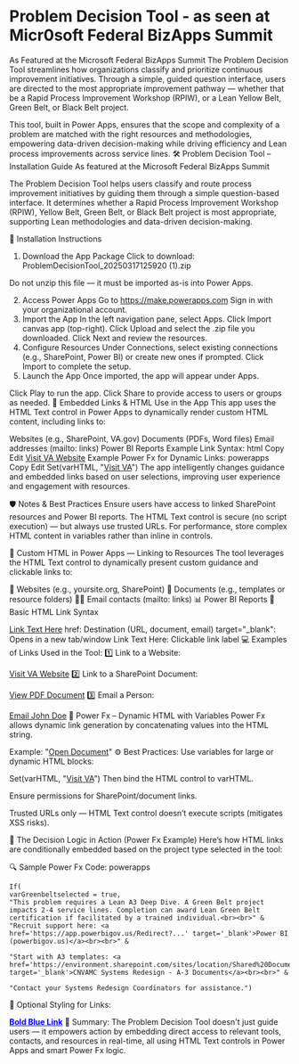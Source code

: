 # Problem Decision Tool - as seen at Micr0soft Federal BizApps Summit

As Featured at the Microsoft Federal BizApps Summit
The Problem Decision Tool streamlines how organizations classify and prioritize continuous improvement initiatives. Through a simple, guided question interface, users are directed to the most appropriate improvement pathway — whether that be a Rapid Process Improvement Workshop (RPIW), or a Lean Yellow Belt, Green Belt, or Black Belt project.

This tool, built in Power Apps, ensures that the scope and complexity of a problem are matched with the right resources and methodologies, empowering data-driven decision-making while driving efficiency and Lean process improvements across service lines.
🛠️ Problem Decision Tool – Installation Guide
As featured at the Microsoft Federal BizApps Summit

The Problem Decision Tool helps users classify and route process improvement initiatives by guiding them through a simple question-based interface. It determines whether a Rapid Process Improvement Workshop (RPIW), Yellow Belt, Green Belt, or Black Belt project is most appropriate, supporting Lean methodologies and data-driven decision-making.

📁 Installation Instructions
1. Download the App Package
Click to download:
ProblemDecisionTool_20250317125920 (1).zip

Do not unzip this file — it must be imported as-is into Power Apps.

2. Access Power Apps
Go to https://make.powerapps.com
Sign in with your organizational account.
3. Import the App
In the left navigation pane, select Apps.
Click Import canvas app (top-right).
Click Upload and select the .zip file you downloaded.
Click Next and review the resources.
4. Configure Resources
Under Connections, select existing connections (e.g., SharePoint, Power BI) or create new ones if prompted.
Click Import to complete the setup.
5. Launch the App
Once imported, the app will appear under Apps.

Click Play to run the app.
Click Share to provide access to users or groups as needed.
🔗 Embedded Links & HTML Use in the App
This app uses the HTML Text control in Power Apps to dynamically render custom HTML content, including links to:

Websites (e.g., SharePoint, VA.gov)
Documents (PDFs, Word files)
Email addresses (mailto: links)
Power BI Reports
Example Link Syntax:
html
Copy
Edit
<a href="https://www.va.gov" target="_blank">Visit VA Website</a>
Example Power Fx for Dynamic Links:
powerapps
Copy
Edit
Set(varHTML, "<a href='https://www.va.gov' target='_blank'>Visit VA</a>")
The app intelligently changes guidance and embedded links based on user selections, improving user experience and engagement with resources.

🛡️ Notes & Best Practices
Ensure users have access to linked SharePoint resources and Power BI reports.
The HTML Text control is secure (no script execution) — but always use trusted URLs.
For performance, store complex HTML content in variables rather than inline in controls.

🧩 Custom HTML in Power Apps — Linking to Resources
The tool leverages the HTML Text control to dynamically present custom guidance and clickable links to:

🔗 Websites (e.g., yoursite.org, SharePoint)
📄 Documents (e.g., templates or resource folders)
👨‍💼 Email contacts (mailto: links)
📊 Power BI Reports
🔗 Basic HTML Link Syntax

<a href="URL_HERE" target="_blank">Link Text Here</a>
href: Destination (URL, document, email)
target="_blank": Opens in a new tab/window
Link Text Here: Clickable link label
💻 Examples of Links Used in the Tool:
1️⃣ Link to a Website:

<a href="https://www.va.gov" target="_blank">Visit VA Website</a>
2️⃣ Link to a SharePoint Document:

<a href="https://yourorg.sharepoint.com/sites/Docs/Shared%20Documents/Example.pdf" target="_blank">View PDF Document</a>
3️⃣ Email a Person:

<a href="mailto:john.doe@va.gov">Email John Doe</a>
🧠 Power Fx – Dynamic HTML with Variables
Power Fx allows dynamic link generation by concatenating values into the HTML string.

Example:
"<a href='https://yourorg.sharepoint.com/sites/Docs/" & FileName.Text & "' target='_blank'>Open Document</a>"
⚙️ Best Practices:
Use variables for large or dynamic HTML blocks:

Set(varHTML, "<a href='https://www.va.gov' target='_blank'>Visit VA</a>")
Then bind the HTML control to varHTML.

Ensure permissions for SharePoint/document links.

Trusted URLs only — HTML Text control doesn’t execute scripts (mitigates XSS risks).

🎯 The Decision Logic in Action (Power Fx Example)
Here’s how HTML links are conditionally embedded based on the project type selected in the tool:

🔍 Sample Power Fx Code:
powerapps


    If(
    varGreenbeltselected = true,
    "This problem requires a Lean A3 Deep Dive. A Green Belt project impacts 2-4 service lines. Completion can award Lean Green Belt certification if facilitated by a trained individual.<br><br>" &
    "Recruit support here: <a href='https://app.powerbigov.us/Redirect?...' target='_blank'>Power BI (powerbigov.us)</a><br><br>" &

    "Start with A3 templates: <a href='https://environment.sharepoint.com/sites/location/Shared%20Documents/...'
    target='_blank'>CNVAMC Systems Redesign - A-3 Documents</a><br><br>" &

    "Contact your Systems Redesign Coordinators for assistance.")
🎨 Optional Styling for Links:

<a href="https://va.gov" style="color:blue; font-weight:bold;" target="_blank">Bold Blue Link</a>
🏁 Summary:
The Problem Decision Tool doesn't just guide users — it empowers action by embedding direct access to relevant tools, contacts, and resources in real-time, all using HTML Text controls in Power Apps and smart Power Fx logic.

